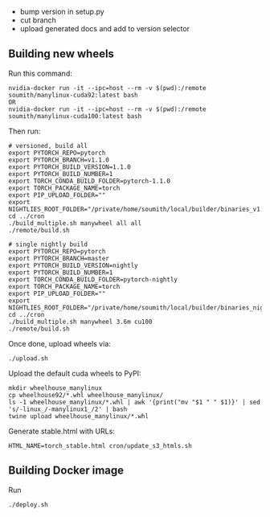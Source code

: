 - bump version in setup.py
- cut branch
- upload generated docs and add to version selector


## Building new wheels

Run this command:

```
nvidia-docker run -it --ipc=host --rm -v $(pwd):/remote soumith/manylinux-cuda92:latest bash
OR
nvidia-docker run -it --ipc=host --rm -v $(pwd):/remote soumith/manylinux-cuda100:latest bash
```

Then run:

```
# versioned, build all
export PYTORCH_REPO=pytorch
export PYTORCH_BRANCH=v1.1.0
export PYTORCH_BUILD_VERSION=1.1.0
export PYTORCH_BUILD_NUMBER=1
export TORCH_CONDA_BUILD_FOLDER=pytorch-1.1.0
export TORCH_PACKAGE_NAME=torch
export PIP_UPLOAD_FOLDER=""
export NIGHTLIES_ROOT_FOLDER="/private/home/soumith/local/builder/binaries_v1.1.0"
cd ../cron
./build_multiple.sh manywheel all all
./remote/build.sh

# single nightly build
export PYTORCH_REPO=pytorch
export PYTORCH_BRANCH=master
export PYTORCH_BUILD_VERSION=nightly
export PYTORCH_BUILD_NUMBER=1
export TORCH_CONDA_BUILD_FOLDER=pytorch-nightly
export TORCH_PACKAGE_NAME=torch
export PIP_UPLOAD_FOLDER=""
export NIGHTLIES_ROOT_FOLDER="/private/home/soumith/local/builder/binaries_nightly"
cd ../cron
./build_multiple.sh manywheel 3.6m cu100
./remote/build.sh

```

Once done, upload wheels via:

```
./upload.sh
```

Upload the default cuda wheels to PyPI:

```
mkdir wheelhouse_manylinux
cp wheelhouse92/*.whl wheelhouse_manylinux/
ls -1 wheelhouse_manylinux/*.whl | awk '{print("mv "$1 " " $1)}' | sed 's/-linux_/-manylinux1_/2' | bash
twine upload wheelhouse_manylinux/*.whl
```

Generate stable.html with URLs:

```
HTML_NAME=torch_stable.html cron/update_s3_htmls.sh
```

## Building Docker image

Run

```
./deploy.sh
```
